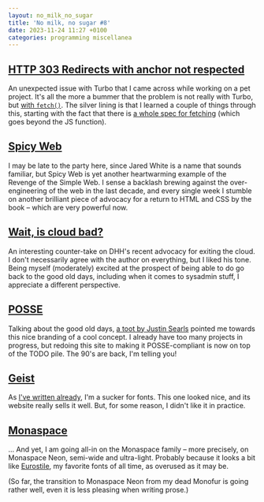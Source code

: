 ```yaml
---
layout: no_milk_no_sugar
title: 'No milk, no sugar #8'
date: 2023-11-24 11:27 +0100
categories: programming miscellanea
---
```

## [HTTP 303 Redirects with anchor not respected](https://github.com/hotwired/turbo/issues/211)

An unexpected issue with Turbo that I came across while working on a pet project. It's all the more 
a bummer that the problem is not really with Turbo, but [with `fetch()`](https://github.com/whatwg/fetch/issues/1167). 
The silver lining is that I learned a couple of things through this, starting with the fact that there is 
[a whole spec for fetching](https://fetch.spec.whatwg.org) (which goes beyond the JS function).

## [Spicy Web](https://www.spicyweb.dev)

I may be late to the party here, since Jared White is a name that sounds familiar, but Spicy Web is yet 
another heartwarming example of the Revenge of the Simple Web. I sense a backlash brewing against the over-engineering 
of the web in the last decade, and every single week I stumble on another brilliant piece of advocacy for a return 
to HTML and CSS by the book – which are very powerful now.

## [Wait, is cloud bad?](https://newsletter.goodtechthings.com/p/wait-is-cloud-bad)

An interesting counter-take on DHH's recent advocacy for exiting the cloud. I don't necessarily agree with the author 
on everything, but I liked his tone. Being myself (moderately) excited at the prospect of being able to do go back to the 
good old days, including when it comes to sysadmin stuff, I appreciate a different perspective.

## [POSSE](https://indieweb.org/POSSE)

Talking about the good old days, [a toot by Justin Searls](https://justin.searls.co/takes/2023-10-30-13h57m54s/) pointed 
me towards this nice branding of a cool concept. I already have too many projects in progress, but redoing this 
site to making it POSSE-compliant is now on top of the TODO pile. The 90's are back, I'm telling you!

## [Geist](https://vercel.com/font/mono)

As [I've written already](https://2-45.pm/2023/06/26/no-milk-no-sugar-4.html), I'm a sucker for fonts. This one looked 
nice, and its website really sells it well. But, for some reason, I didn't like it in practice.

## [Monaspace](https://monaspace.githubnext.com)

… And yet, I am going all-in on the Monaspace family – more precisely, on Monaspace Neon, semi-wide and ultra-light. 
Probably because it looks a bit like [Eurostile](https://www.linotype.com/342843/eurostile-family.html), my favorite fonts 
of all time, as overused as it may be.

(So far, the transition to Monaspace Neon from my dead Monofur is going rather well, even it is less pleasing when writing 
prose.)
